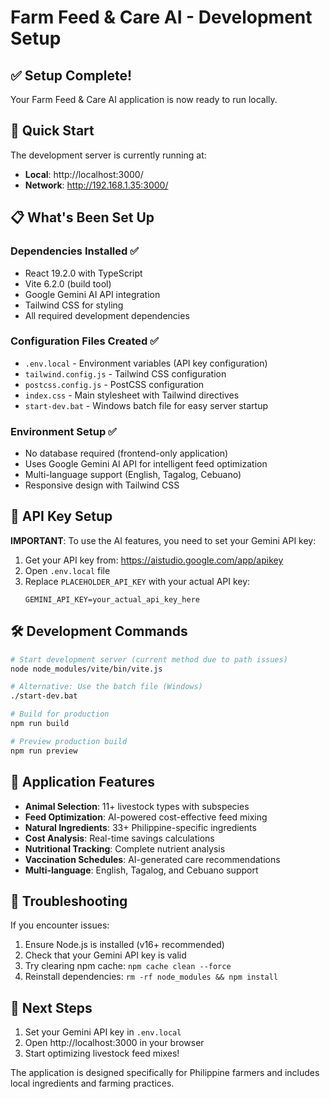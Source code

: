 # Farm Feed & Care AI - Development Setup

## ✅ Setup Complete!

Your Farm Feed & Care AI application is now ready to run locally.

## 🚀 Quick Start

The development server is currently running at:
- **Local**: http://localhost:3000/
- **Network**: http://192.168.1.35:3000/

## 📋 What's Been Set Up

### Dependencies Installed ✅
- React 19.2.0 with TypeScript
- Vite 6.2.0 (build tool)
- Google Gemini AI API integration
- Tailwind CSS for styling
- All required development dependencies

### Configuration Files Created ✅
- `.env.local` - Environment variables (API key configuration)
- `tailwind.config.js` - Tailwind CSS configuration
- `postcss.config.js` - PostCSS configuration
- `index.css` - Main stylesheet with Tailwind directives
- `start-dev.bat` - Windows batch file for easy server startup

### Environment Setup ✅
- No database required (frontend-only application)
- Uses Google Gemini AI API for intelligent feed optimization
- Multi-language support (English, Tagalog, Cebuano)
- Responsive design with Tailwind CSS

## 🔑 API Key Setup

**IMPORTANT**: To use the AI features, you need to set your Gemini API key:

1. Get your API key from: https://aistudio.google.com/app/apikey
2. Open `.env.local` file
3. Replace `PLACEHOLDER_API_KEY` with your actual API key:
   ```
   GEMINI_API_KEY=your_actual_api_key_here
   ```

## 🛠️ Development Commands

```bash
# Start development server (current method due to path issues)
node node_modules/vite/bin/vite.js

# Alternative: Use the batch file (Windows)
./start-dev.bat

# Build for production
npm run build

# Preview production build
npm run preview
```

## 🌟 Application Features

- **Animal Selection**: 11+ livestock types with subspecies
- **Feed Optimization**: AI-powered cost-effective feed mixing
- **Natural Ingredients**: 33+ Philippine-specific ingredients
- **Cost Analysis**: Real-time savings calculations
- **Nutritional Tracking**: Complete nutrient analysis
- **Vaccination Schedules**: AI-generated care recommendations
- **Multi-language**: English, Tagalog, and Cebuano support

## 🔧 Troubleshooting

If you encounter issues:
1. Ensure Node.js is installed (v16+ recommended)
2. Check that your Gemini API key is valid
3. Try clearing npm cache: `npm cache clean --force`
4. Reinstall dependencies: `rm -rf node_modules && npm install`

## 📝 Next Steps

1. Set your Gemini API key in `.env.local`
2. Open http://localhost:3000 in your browser
3. Start optimizing livestock feed mixes!

The application is designed specifically for Philippine farmers and includes local ingredients and farming practices.